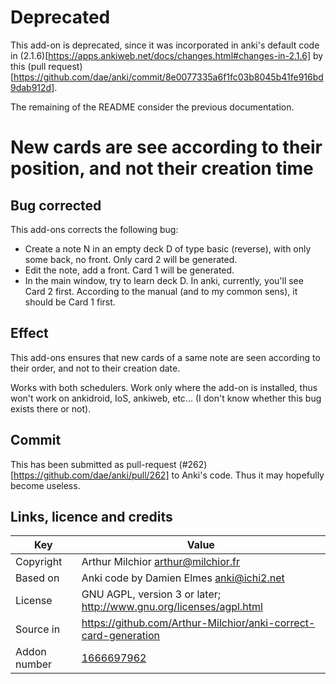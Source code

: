 # Deprecated
This add-on is deprecated, since it was incorporated in anki's default
code in
(2.1.6)[https://apps.ankiweb.net/docs/changes.html#changes-in-2.1.6]
by this (pull
request)[https://github.com/dae/anki/commit/8e0077335a6f1fc03b8045b41fe916bd9dab912d].

The remaining of the README consider the previous documentation.

# New cards are see according to their position, and not their creation time
## Bug corrected
This add-ons corrects the following bug:

* Create a note N in an empty deck D of type basic (reverse), with
only some back, no front. Only card 2 will be generated.
* Edit the note, add a front. Card 1 will be generated.
* In the main window, try to learn deck D. In anki, currently, you'll
  see Card 2 first. According to the manual (and to my common sens),
  it should be Card 1 first.

## Effect
This add-ons ensures that new cards of a same note are seen according
to their order, and not to their creation date.

Works with both schedulers. Work only where the add-on is installed,
thus won't work on ankidroid, IoS, ankiweb, etc... (I don't know
whether this bug exists there or not).

## Commit
This has been submitted as pull-request
(#262)[https://github.com/dae/anki/pull/262] to Anki's code. Thus it
may hopefully become useless.

## Links, licence and credits

Key         |Value
------------|-------------------------------------------------------------------
Copyright   |Arthur Milchior <arthur@milchior.fr>
Based on    |Anki code by Damien Elmes <anki@ichi2.net>
License     |GNU AGPL, version 3 or later; http://www.gnu.org/licenses/agpl.html
Source in   | https://github.com/Arthur-Milchior/anki-correct-card-generation
Addon number| [1666697962](https://ankiweb.net/shared/info/1666697962)
